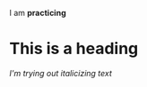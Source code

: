 <p>I am <strong>practicing</strong></p>

<h1>This is a heading</h1>

<em>I'm trying out italicizing text</em>
